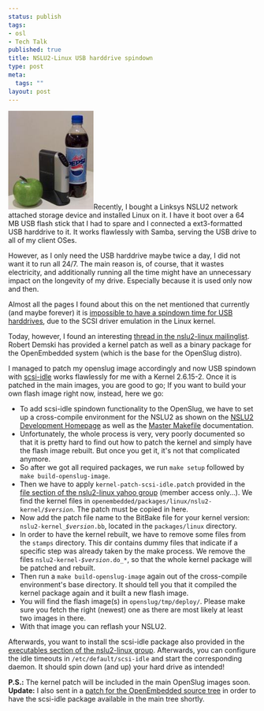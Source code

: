 ```yaml
--- 
status: publish
tags: 
- osl
- Tech Talk
published: true
title: NSLU2-Linux USB harddrive spindown
type: post
meta: 
  tags: ""
layout: post
---
```

<img src='/media/wp/thumb-nslu2-Size-In-Context.jpg' alt='NSLU2; source: nslu2-linux yahoo group' class="alignright" />Recently, I bought a Linksys NSLU2 network attached storage device and installed Linux on it. I have it boot over a 64 MB USB flash stick that I had to spare and I connected a ext3-formatted USB harddrive to it. It works flawlessly with Samba, serving the USB drive to all of my client OSes.

However, as I only need the USB harddrive maybe twice a day, I did not want it to run all 24/7. The main reason is, of course, that it wastes electricity, and additionally running all the time might have an unnecessary impact on the longevity of my drive. Especially because it is used only now and then.

Almost all the pages I found about this on the net mentioned that currently (and maybe forever) it is <a href="http://www.nslu2-linux.org/wiki/FAQ/SpinDownUSBHarddisks">impossible to have a spindown time for USB harddrives</a>, due to the SCSI driver emulation in the Linux kernel.

Today, however, I found an interesting <a href="http://groups.yahoo.com/group/nslu2-linux/message/8282">thread in the nslu2-linux mailinglist</a>. Robert Demski has provided a kernel patch as well as a binary package for the OpenEmbedded system (which is the base for the OpenSlug distro).

I managed to patch my openslug image accordingly and now USB spindown with <a href="http://www.lost-habit.com/scsi.html">scsi-idle</a> works flawlessly for me with a Kernel 2.6.15-2. Once it is patched in the main images, you are good to go; If you want to build your own flash image right now, instead, here we go:
<!--more-->
<ul>
	<li>To add scsi-idle spindown functionality to the OpenSlug, we have to set up a cross-compile environment for the NSLU2 as shown on the <a href="http://www.nslu2-linux.org/wiki/Development/HomePage">NSLU2 Development Homepage</a> as well as the <a href="http://www.nslu2-linux.org/wiki/Development/MasterMakefile">Master Makefile</a> documentation.</li>
	<li>Unfortunately, the whole process is very, very poorly documented so that it is pretty hard to find out how to patch the kernel and simply have the flash image rebuilt. But once you get it, it's not that complicated anymore.</li>
	<li>So after we got all required packages, we run <code>make setup</code> followed by <code>make build-openslug-image</code>.</li>
	<li>Then we have to apply <code>kernel-patch-scsi-idle.patch</code> provided in the <a href="http://groups.yahoo.com/group/nslu2-linux/files/Custom%20Executables/">file section of the nslu2-linux yahoo group</a> (member access only...). We find the kernel files in <code>openembedded/packages/linux/nslu2-kernel/<em>$version</em></code>. The patch must be copied in here.</li>
	<li>Now add the patch file name to the BitBake file for your kernel version: <code>nslu2-kernel_<em>$version</em>.bb</code>, located in the <code>packages/linux</code> directory.</li>
	<li>In order to have the kernel rebuilt, we have to remove some files from the <code>stamps</code> directory. This dir contains dummy files that indicate if a specific step was already taken by the make process. We remove the files <code>nslu2-kernel-<em>$version</em>.do_*</code>, so that the whole kernel package will be patched and rebuilt.</li>
	<li>Then run a <code>make build-openslug-image</code> again out of the cross-compile environment's base directory. It should tell you that it compiled the kernel package again and it built a new flash image.</li>
	<li>You will find the flash image(s) in <code>openslug/tmp/deploy/</code>. Please make sure you fetch the right (newest) one as there are most likely at least two images in there.</li>
	<li>With that image you can reflash your NSLU2.</li>
</ul>

Afterwards, you want to install the scsi-idle package also provided in the <a href="http://groups.yahoo.com/group/nslu2-linux/files/Custom%20Executables/">executables section of the nslu2-linux group</a>. Afterwards, you can configure the idle timeouts in <code>/etc/default/scsi-idle</code> and start the corresponding daemon. It should spin down (and up) your hard drive as intended!

<strong>P.S.:</strong> The kernel patch will be included in the main OpenSlug images soon.
<strong>Update:</strong> I also sent in a <a href="http://www.handhelds.org/hypermail/oe/49/4973.html">patch for the OpenEmbedded source tree</a> in order to have the scsi-idle package available in the main tree shortly.
